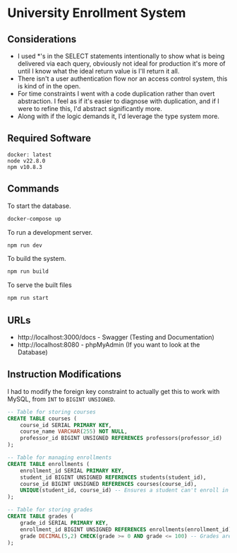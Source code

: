 # University Enrollment System

## Considerations

* I used *'s in the SELECT statements intentionally to show what is being delivered via each query, obviously not ideal for production it's more of until I know what the ideal return value is I'll return it all. 
* There isn't a user authentication flow nor an access control system, this is kind of in the open. 
* For time constraints I went with a code duplication rather than overt abstraction. I feel as if it's easier to diagnose with duplication, and if I were to refine this, I'd abstract significantly more.
* Along with if the logic demands it, I'd leverage the type system more. 

## Required Software

```
docker: latest
node v22.8.0
npm v10.8.3
```

## Commands

To start the database. 
```bash
docker-compose up
```

To run a development server.
```bash
npm run dev
```

To build the system.
```bash
npm run build
```

To serve the built files
```bash
npm run start
```

## URLs

* http://localhost:3000/docs - Swagger (Testing and Documentation)
* http://localhost:8080 - phpMyAdmin (If you want to look at the Database)

## Instruction Modifications

I had to modify the foreign key constraint to actually get 
this to work with MySQL, from `INT` to `BIGINT UNSIGNED`.

```sql
-- Table for storing courses
CREATE TABLE courses (
    course_id SERIAL PRIMARY KEY,
    course_name VARCHAR(255) NOT NULL,
    professor_id BIGINT UNSIGNED REFERENCES professors(professor_id)
);

-- Table for managing enrollments 
CREATE TABLE enrollments (
    enrollment_id SERIAL PRIMARY KEY,
    student_id BIGINT UNSIGNED REFERENCES students(student_id),
    course_id BIGINT UNSIGNED REFERENCES courses(course_id),
    UNIQUE(student_id, course_id) -- Ensures a student can't enroll in the same course twice
);

-- Table for storing grades
CREATE TABLE grades (
    grade_id SERIAL PRIMARY KEY,
    enrollment_id BIGINT UNSIGNED REFERENCES enrollments(enrollment_id),
    grade DECIMAL(5,2) CHECK(grade >= 0 AND grade <= 100) -- Grades are from 0 to 100
);
```
